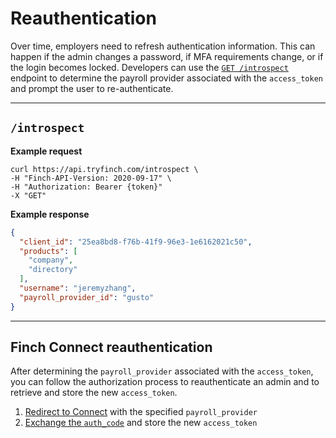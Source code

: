 # Reauthentication

Over time, employers need to refresh authentication information. This can happen if the admin changes a password, if MFA requirements change, or if the login becomes locked. Developers can use the [`GET /introspect`](../../reference/employer/openapi.yaml/paths/~1introspect) endpoint to determine the payroll provider associated with the `access_token` and prompt the user to re-authenticate.

***

## `/introspect`

**Example request**
```curl
curl https://api.tryfinch.com/introspect \
-H "Finch-API-Version: 2020-09-17" \
-H "Authorization: Bearer {token}"
-X "GET"
```

**Example response**
```json
{
  "client_id": "25ea8bd8-f76b-41f9-96e3-1e6162021c50",
  "products": [
    "company",
    "directory"
  ],
  "username": "jeremyzhang",
  "payroll_provider_id": "gusto"
}
```

***

## Finch Connect reauthentication

After determining the `payroll_provider` associated with the `access_token`, you can follow the authorization process to reauthenticate an admin and to retrieve and store the new `access_token`.

1. [Redirect to Connect](3-Authorization.md#redirect-to-connect) with the specified `payroll_provider`
2. [Exchange the `auth_code`](3-Authorization.md#auth-code-exchange) and store the new `access_token`